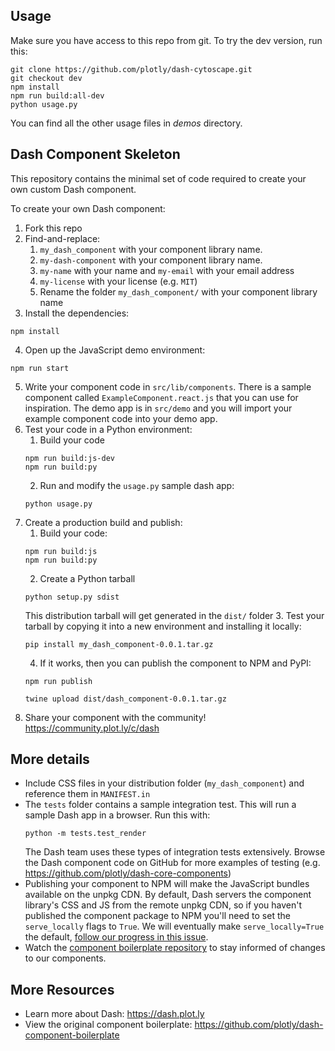 ## Usage

Make sure you have access to this repo from git.
To try the dev version, run this:
```
git clone https://github.com/plotly/dash-cytoscape.git
git checkout dev
npm install
npm run build:all-dev
python usage.py
```

You can find all the other usage files in *demos* directory.

## Dash Component Skeleton

This repository contains the minimal set of code required to create your own custom Dash component.

To create your own Dash component:
1. Fork this repo
2. Find-and-replace:
    1. `my_dash_component` with your component library name.
    2. `my-dash-component` with your component library name.
    3. `my-name` with your name and `my-email` with your email address
    4. `my-license` with your license (e.g. `MIT`)
    5. Rename the folder `my_dash_component/` with your component library name
3. Install the dependencies:
```
npm install
```
4. Open up the JavaScript demo environment:
```
npm run start
```
5. Write your component code in `src/lib/components`. There is a sample component called `ExampleComponent.react.js` that you can use for inspiration. The demo app is in `src/demo` and you will import your example component code into your demo app.
6. Test your code in a Python environment:
    1. Build your code
    ```
    npm run build:js-dev
    npm run build:py
    ```
    2. Run and modify the `usage.py` sample dash app:
    ```
    python usage.py
    ```
7. Create a production build and publish:
    1. Build your code:
    ```
    npm run build:js
    npm run build:py
    ```
    2. Create a Python tarball
    ```
    python setup.py sdist
    ```
    This distribution tarball will get generated in the `dist/` folder
    3. Test your tarball by copying it into a new environment and installing it locally:
    ```
    pip install my_dash_component-0.0.1.tar.gz
    ```
    4. If it works, then you can publish the component to NPM and PyPI:
    ```
    npm run publish
    ```
    ```
    twine upload dist/dash_component-0.0.1.tar.gz
    ```
8. Share your component with the community! https://community.plot.ly/c/dash

## More details
- Include CSS files in your distribution folder (`my_dash_component`) and reference them in `MANIFEST.in`
- The `tests` folder contains a sample integration test. This will run a sample Dash app in a browser. Run this with:
    ```
    python -m tests.test_render
    ```
    The Dash team uses these types of integration tests extensively. Browse the Dash component code on GitHub for more examples of testing (e.g. https://github.com/plotly/dash-core-components)
- Publishing your component to NPM will make the JavaScript bundles available on the unpkg CDN. By default, Dash servers the component library's CSS and JS from the remote unpkg CDN, so if you haven't published the component package to NPM you'll need to set the `serve_locally` flags to `True`. We will eventually make `serve_locally=True` the default, [follow our progress in this issue](https://github.com/plotly/dash/issues/284).
- Watch the [component boilerplate repository](https://github.com/plotly/dash-component-boilerplate) to stay informed of changes to our components.


## More Resources
- Learn more about Dash: https://dash.plot.ly
- View the original component boilerplate: https://github.com/plotly/dash-component-boilerplate
